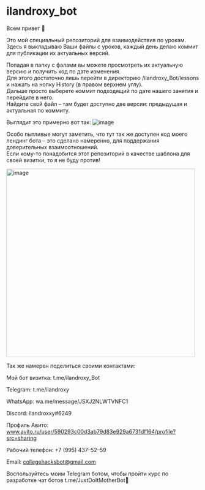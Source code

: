 # ilandroxy_bot

Всем привет 👋

Это мой специальный репозиторий для взаимодействия по урокам. <br>
Здесь я выкладываю Ваши файлы с уроков, каждый день делаю коммит для публикации их актуальных версий.

Попадая в папку с фалами вы можете просмотреть их актуальную версию и получить код по дате изменения. <br>
Для этого достаточно лишь перейти в директорию /ilandroxy_Bot/lessons и нажать на нопку History (в правом верхнем углу). <br>
Дальше просто выберете коммит подходящий по дате нашего занятия и перейдите в него. <br>
Найдите свой файл – там будет доступно две версии: предыдущая и актуальная по коммиту. <br>

Выглядит это примерно вот так:
![image](https://user-images.githubusercontent.com/47958240/185804013-82e8cd5a-af0b-4862-a680-8402d2a24d2d.png)

Особо пытливые могут заметить, что тут так же доступен код моего лендинг бота – это сделано намеренно, для поддержания доверительных взаимоотношений. <br>
Если кому-то понадобится этот репозиторий в качестве шаблона для своей визитки, то я не буду против!

<img width="493" alt="image" src="https://user-images.githubusercontent.com/47958240/185804376-71472248-7d13-4054-a387-16c3bf1a60cd.png">

Так же намерен поделиться своими контактами: 

Мой бот визитка: t.me/ilandroxy_Bot

Telegram: t.me/ilandroxy

WhatsApp: wa.me/message/JSXJ2NLWTVNFC1

Discord: ilandroxxy#6249

Профиль Авито: www.avito.ru/user/590293c00d3ab79d83e929a6731df164/profile?src=sharing

Рабочий телефон: +7 (995) 437–52–59

Email: collegehacksbot@gmail.com

Воспользуйтесь моим Telegram ботом, чтобы пройти курс по разработке чат ботов t.me/JustDoItMotherBot🤖

